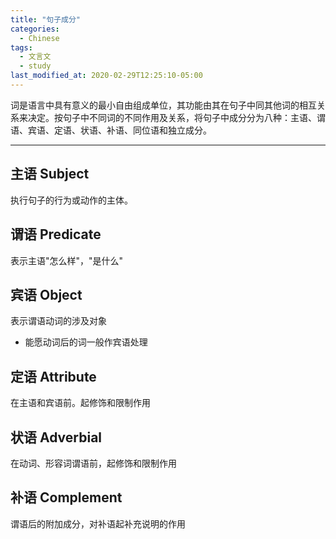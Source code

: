 ```yaml
---
title: "句子成分"
categories:
  - Chinese
tags:
  - 文言文
  - study
last_modified_at: 2020-02-29T12:25:10-05:00
---
```


词是语言中具有意义的最小自由组成单位，其功能由其在句子中同其他词的相互关系来决定。按句子中不同词的不同作用及关系，将句子中成分分为八种：主语、谓语、宾语、定语、状语、补语、同位语和独立成分。

***

## 主语 Subject

执行句子的行为或动作的主体。                   

## 谓语 Predicate

表示主语"怎么样"，"是什么"

## 宾语 Object

表示谓语动词的涉及对象
* 能愿动词后的词一般作宾语处理

## 定语 Attribute

在主语和宾语前。起修饰和限制作用

## 状语 Adverbial

在动词、形容词谓语前，起修饰和限制作用

## 补语 Complement

谓语后的附加成分，对补语起补充说明的作用  
